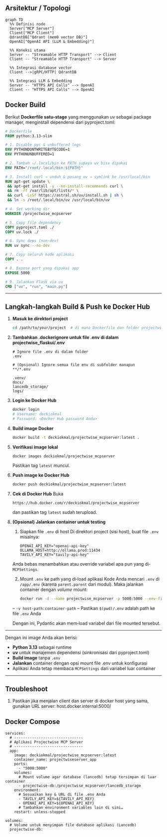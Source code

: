 ## **Arsitektur / Topologi**
```mermaid
graph TD
  %% Definisi node
  Server["MCP Server"]
  Client["MCP Client"]
  QdrantDB["Qdrant (mem0 vector DB)"]
  OpenAI["OpenAI API (LLM & Embedding)"]

  %% Koneksi utama
  Server -- "Streamable HTTP Transport" --> Client
  Client -- "Streamable HTTP Transport" --> Server

  %% Integrasi database vector
  Client -->|gRPC/HTTP| QdrantDB

  %% Integrasi LLM & Embedding
  Server -- "HTTPS API Calls" --> OpenAI
  Client -- "HTTPS API Calls" --> OpenAI
```

## Docker Build

Berikut **Dockerfile satu-stage** yang menggunakan uv sebagai package manager, meng­install dependensi dari pyproject.toml:

```dockerfile
# Dockerfile
FROM python:3.13-slim

# 1. Disable pyc & unbuffered logs
ENV PYTHONDONTWRITEBYTECODE=1
ENV PYTHONUNBUFFERED=1

# 2. Tambah ~/.local/bin ke PATH supaya uv bisa dipakai
ENV PATH="/root/.local/bin:${PATH}"

# 3. Install curl → unduh & pasang uv → symlink ke /usr/local/bin
RUN apt-get update \
 && apt-get install -y --no-install-recommends curl \
 && rm -rf /var/lib/apt/lists/* \
 && curl -LsSf https://astral.sh/uv/install.sh | sh \
 && ln -s /root/.local/bin/uv /usr/local/bin/uv

# 4. Set working dir
WORKDIR /projectwise_mcpserver

# 5. Copy file dependency
COPY pyproject.toml ./
COPY uv.lock ./

# 6. Sync deps (non-dev)
RUN uv sync --no-dev

# 7. Copy seluruh kode aplikasi
COPY . .

# 8. Expose port yang dipakai app
EXPOSE 5000

# 9. Jalankan Flask via uv
CMD ["uv", "run", "main.py"]
```

---

## Langkah-langkah Build & Push ke Docker Hub

1. **Masuk ke direktori project**

   ```bash
   cd /path/to/your/project  # di mana Dockerfile dan folder projectwise_flaskui/ berada
   ```

2. **Tambahkan .dockerignore untuk file .env di dalam projectwise_flaskui/.env**

   ```dockerignore
   # Ignore file .env di dalam folder
   .env

   # (Opsional) Ignore semua file env di subfolder manapun
   **/*.env

   .venv/
   docs/
   lancedb_storage/
   logs/
   ```

2. **Login ke Docker Hub**

   ```bash
   docker login
   # Username: deckiokmal
   # Password: <Docker Hub password Anda>
   ```

3. **Build image Docker**

   ```bash
   docker build -t deckiokmal/projectwise_mcpserver:latest .
   ```

4. **Verifikasi image lokal**

   ```bash
   docker images deckiokmal/projectwise_mcpserver
   ```

   Pastikan tag `latest` muncul.

5. **Push image ke Docker Hub**

   ```bash
   docker push deckiokmal/projectwise_mcpserver:latest
   ```

6. **Cek di Docker Hub**
   Buka

   ```
   https://hub.docker.com/r/deckiokmal/projectwise_mcpserver
   ```

   dan pastikan tag `latest` sudah ter­upload.

7. **(Opsional) Jalankan container untuk testing**

    1. Siapkan file `.env` di host
    Di direktori project (sisi host), buat file `.env` misalnya:

        ```
        OPENAI_API_KEY="openai-api-key"
        OLLAMA_HOST=http://ollama.prod:11434
        TAVILY_API_KEY="tavily-api-key"
        ```

    Anda bebas menambahkan atau override variabel apa pun yang di-`MCPSettings`.

    2. Mount `.env` ke path yang di‐load aplikasi
    Kode Anda mencari `.env` di `/app/.env` (karena `parent.parent` dari modul). Maka jalankan container dengan *volume* mount:

        ```bash
        docker run -d --name projectwise_mcpserver -p 5000:5000 --env-file .env deckiokmal/projectwise_mcpserver:latest
        ```

    – `-v host-path:container-path`
    – Pastikan `$(pwd)/.env` adalah path ke file `.env` Anda

    Dengan ini, Pydantic akan mem‐load variabel dari file mounted tersebut.

---

Dengan ini image Anda akan berisi:

* **Python 3.13** sebagai runtime
* **uv** untuk manajemen dependensi (sinkronisasi dari pyproject.toml)
* **Build image** tanpa `.env`
* **Jalankan** container dengan opsi mount file .env untuk konfigurasi
* Aplikasi Anda tetap membaca `MCPSettings` dari variabel luar container

---
## Troubleshoot
1. Pastikan jika menjalan client dan server di docker host yang sama, gunakan URL server: host.docker.internal:5000/


## Docker Compose

```docker-compose
services:
  # -------------------------------
  # Aplikasi Projectwise MCP Server
  # -------------------------------
  app:
    image: deckiokmal/projectwise_mcpserver:latest
    container_name: projectwiseserver_app
    ports:
      - "5000:5000"
    volumes:
      # Mount volume agar database (lancedb) tetap tersimpan di luar container
      - projectwise-db:/projectwise_mcpserver/lancedb_storage
    environment:
      # Sesuaikan key & URL di file .env Anda
      - TAVILY_API_KEY=${TAVILY_API_KEY}
      - OPENAI_API_KEY=${OPENAI_API_KEY}
      # Tambahkan environment variables lain di sini…
    restart: unless-stopped

volumes:
  # Volume untuk menyimpan file database aplikasi (Lancedb)
  projectwise-db:

```